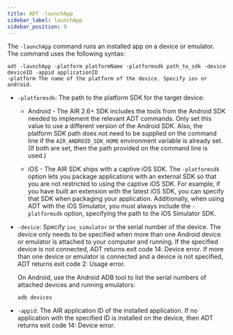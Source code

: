 ```yaml
---
title: ADT -launchApp
sidebar_label: launchApp
sidebar_position: 9
---
```



The `-launchApp` command runs an installed app on a device or emulator. The command uses the following syntax:

```
adt -launchApp -platform platformName -platformsdk path_to_sdk -device deviceID -appid applicationID
-platform The name of the platform of the device. Specify ios or android.
```

- `-platformsdk`: The path to the platform SDK for the target device:

  - Android - The AIR 2.6+ SDK includes the tools from the Android SDK needed to implement the relevant ADT commands. Only set this value to use a different version of the Android SDK. Also, the platform SDK path does not need to be supplied on the command line if the `AIR_ANDROID_SDK_HOME` environment variable is already set. (If both are set, then the path provided on the command line is used.)

  - iOS - The AIR SDK ships with a captive iOS SDK. The `-platformsdk` option lets you package applications with an external SDK so that you are not restricted to using the captive iOS SDK. For example, if you have built an extension with the latest iOS SDK, you can specify that SDK when packaging your application. Additionally, when using ADT with the iOS Simulator, you must always include the `-platformsdk` option, specifying the path to the iOS Simulator SDK.

- `-device`: Specify `ios_simulator` or the serial number of the device. The device only needs to be specified when more than one Android device or emulator is attached to your computer and running. If the specified device is not connected, ADT returns exit code 14: Device error. If more than one device or emulator is connected and a device is not specified, ADT returns exit code 2: Usage error.

  On Android, use the Android ADB tool to list the serial numbers of attached devices and running emulators:

  ```
  adb devices
  ```

- `-appid`: The AIR application ID of the installed application. If no application with the specified ID is installed on the device, then ADT returns exit code 14: Device error.
